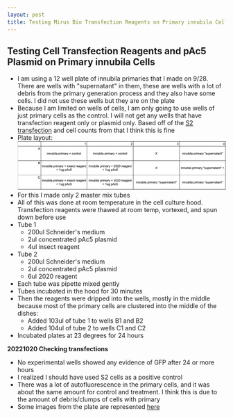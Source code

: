 ```yaml
---
layout: post
title: Testing Mirus Bio Transfection Reagents on Primary innubila Cells
---
```


## Testing Cell Transfection Reagents and pAc5 Plasmid on Primary innubila Cells

- I am using a 12 well plate of innubila primaries that I made on 9/28. There are wells with "supernatant" in them, these are wells with a lot of debris from the primary generation process and they also have some cells. I did not use these wells but they are on the plate
- Because I am limited on wells of cells, I am only going to use wells of just primary cells as the control. I will not get any wells that have transfection reagent only or plasmid only. Based off of the [S2 transfection](https://meschedl.github.io/Unckless-Lab-Notebook-Maggie/2022/10/12/S2-cell-transfections-test.html) and cell counts from that I think this is fine
- Plate layout:
![](https://raw.githubusercontent.com/meschedl/Unckless-Lab-Notebook-Maggie/master/images/20221019-innubila-primary-transfection-plate-layout.png)
- For this I made only 2 master mix tubes
- All of this was done at room temperature in the cell culture hood. Transfection reagents were thawed at room temp, vortexed, and spun down before use
- Tube 1
  - 200ul Schneider's medium
  - 2ul concentrated pAc5 plasmid
  - 4ul insect reagent
- Tube 2
  - 200ul Schneider's medium
  - 2ul concentrated pAc5 plasmid
  - 6ul 2020 reagent
- Each tube was pipette mixed gently
- Tubes incubated in the hood for 30 minutes
- Then the reagents were dripped into the wells, mostly in the middle because most of the primary cells are clustered into the middle of the dishes:
  - Added 103ul of tube 1 to wells B1 and B2
  - Added 104ul of tube 2 to wells C1 and C2
- Incubated plates at 23 degrees for 24 hours

**20221020 Checking transfections**
- No experimental wells showed any evidence of GFP after 24 or more hours
- I realized I should have used S2 cells as a positive control
- There was a lot of autofluorescence in the primary cells, and it was about the same amount for control and treatment. I think this is due to the amount of debris/clumps of cells with primary
- Some images from the plate are represented [here](https://docs.google.com/presentation/d/15eDI-euD43Y6yij2XHL6VOtLP5JASkl-z1h8YMmu9Ho/edit#slide=id.p)
